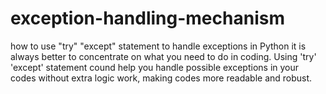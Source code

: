 # exception-handling-mechanism
how to use "try" "except" statement to handle exceptions in Python
it is always better to concentrate on what you need to do in coding.
Using 'try' 'except' statement cound help you handle possible exceptions
in your codes without extra logic work, making codes more readable and robust.
